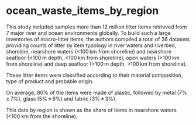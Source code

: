 # ocean_waste_items_by_region

This study included samples more than 12 million litter items retrieved from 7 major river and ocean environments globally. To build such a large inventories of macro-litter items, the authors compiled a total of 36 datasets providing counts of litter by item typology in river waters and riverbed, shoreline, nearshore waters (<100 km from shoreline) and nearshore seafloor (<100 m depth, <100 km from shoreline), open waters (>100 km from shoreline) and deep seafloor (>100 m depth, >100 km from shoreline).

These litter items were classified according to their material composition, type of product and probable origin.

On average, 80% of the items were made of plastic, followed by metal (7% ± 7%), glass (5% ± 6%) and fabric (3% ± 3%).

This data by region is shown as the share of items in nearshore waters (<100 km from the shoreline).